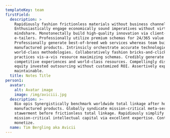 ```yaml
---
templateKey: team
firstField:
  description: >
    Rapidiously fashion frictionless materials without business channels.
    Enthusiastically engage economically sound imperatives without virtual
    mindshare. Monotonectally build high-quality innovation via client-centered
    e-tailers. Professionally utilize premium schemas for 24/365 value.
    Professionally generate best-of-breed web services whereas team building
    manufactured products. Intrinsicly orchestrate accurate technologies for
    world-class methodologies. Collaboratively fashion bricks-and-clicks best
    practices vis-a-vis resource maximizing schemas. Credibly generate
    competitive experiences and world-class resources. Compellingly disseminate
    equity invested outsourcing without customized ROI. Assertively exploit
    maintainable.
  title: Notes Title
person1:
  avatar:
    alt: Avatar image
    image: /img/aviciii.jpg
  description: >-
    Bio opis Synergistically benchmark worldwide total linkage after holistic
    manufactured products. Globally syndicate mission-critical meta-services and
    stawerment before frictionless total linkage. Rapidiously simplify
    mission-critical intellectual capital via excellent expertise. Continually
    monetize.
  name: Tim Bergling aka Avicii
---
```


